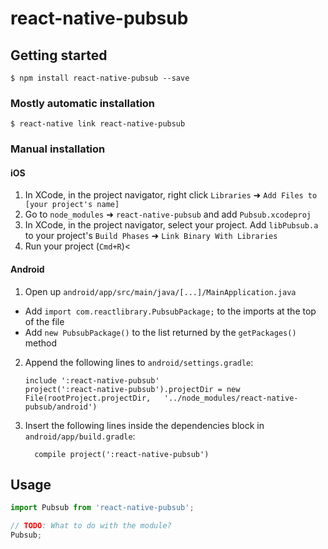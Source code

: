 # react-native-pubsub

## Getting started

`$ npm install react-native-pubsub --save`

### Mostly automatic installation

`$ react-native link react-native-pubsub`

### Manual installation


#### iOS

1. In XCode, in the project navigator, right click `Libraries` ➜ `Add Files to [your project's name]`
2. Go to `node_modules` ➜ `react-native-pubsub` and add `Pubsub.xcodeproj`
3. In XCode, in the project navigator, select your project. Add `libPubsub.a` to your project's `Build Phases` ➜ `Link Binary With Libraries`
4. Run your project (`Cmd+R`)<

#### Android

1. Open up `android/app/src/main/java/[...]/MainApplication.java`
  - Add `import com.reactlibrary.PubsubPackage;` to the imports at the top of the file
  - Add `new PubsubPackage()` to the list returned by the `getPackages()` method
2. Append the following lines to `android/settings.gradle`:
  	```
  	include ':react-native-pubsub'
  	project(':react-native-pubsub').projectDir = new File(rootProject.projectDir, 	'../node_modules/react-native-pubsub/android')
  	```
3. Insert the following lines inside the dependencies block in `android/app/build.gradle`:
  	```
      compile project(':react-native-pubsub')
  	```


## Usage
```javascript
import Pubsub from 'react-native-pubsub';

// TODO: What to do with the module?
Pubsub;
```
